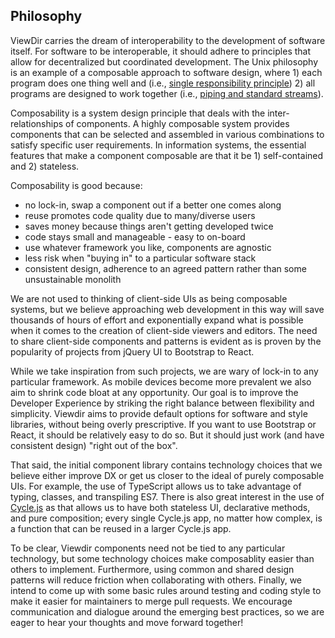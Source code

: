 
## Philosophy
ViewDir carries the dream of interoperability to the development of software itself.  For software to be interoperable, it should adhere to principles that allow for decentralized but coordinated development.  The Unix philosophy is an example of a composable approach to software design, where 1) each program does one thing well and (i.e., [single responsibility principle](https://en.wikipedia.org/wiki/Single_responsibility_principle)) 2) all programs are designed to work together (i.e., [piping and standard streams](https://en.wikipedia.org/wiki/Pipeline_(Unix))).  

Composability is a system design principle that deals with the inter-relationships of components. A highly composable system provides components that can be selected and assembled in various combinations to satisfy specific user requirements. In information systems, the essential features that make a component composable are that it be 1) self-contained and 2) stateless.

Composability is good because:

* no lock-in, swap a component out if a better one comes along
* reuse promotes code quality due to many/diverse users
* saves money because things aren't getting developed twice
* code stays small and manageable - easy to on-board
* use whatever framework you like, components are agnostic
* less risk when "buying in" to a particular software stack
* consistent design, adherence to an agreed pattern rather than some unsustainable monolith

We are not used to thinking of client-side UIs as being composable systems, but we believe approaching web development in this way will save thousands of hours of effort and exponentially expand what is possible when it comes to the creation of client-side viewers and editors.  The need to share client-side components and patterns is evident as is proven by the popularity of projects from jQuery UI to Bootstrap to React.  

While we take inspiration from such projects, we are wary of lock-in to any particular framework.  As mobile devices become more prevalent we also aim to shrink code bloat at any opportunity.  Our goal is to improve the Developer Experience by striking the right balance between flexibility and simplicity. Viewdir aims to provide default options for software and style libraries, without being overly prescriptive. If you want to use Bootstrap or React, it should be relatively easy to do so. But it should just work (and have consistent design) "right out of the box".

That said, the initial component library contains technology choices that we believe either improve DX or get us closer to the ideal of purely composable UIs.  For example, the use of TypeScript allows us to take advantage of typing, classes, and transpiling ES7.  There is also great interest in the use of [Cycle.js](https://cycle.js.org/) as that allows us to have both stateless UI, declarative methods, and pure composition; every single Cycle.js app, no matter how complex, is a function that can be reused in a larger Cycle.js app.  

To be clear, Viewdir components need not be tied to any particular technology, but some technology choices make composablity easier than others to implement. Furthermore, using common and shared design patterns will reduce friction when collaborating with others.  Finally, we intend to come up with some basic rules around testing and coding style to make it easier for maintainers to merge pull requests. We encourage communication and dialogue around the emerging best practices, so we are eager to hear your thoughts and move forward together!
